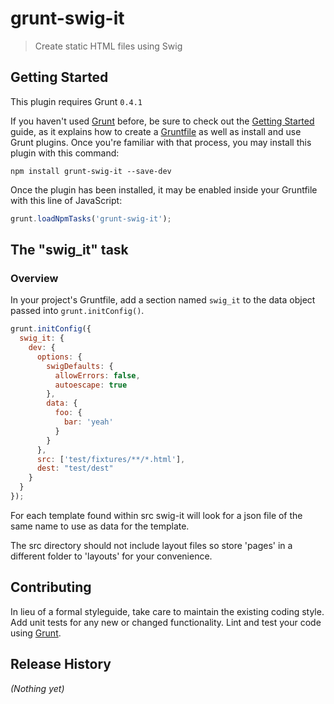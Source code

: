 # grunt-swig-it

> Create static HTML files using Swig

## Getting Started
This plugin requires Grunt `0.4.1`

If you haven't used [Grunt](http://gruntjs.com/) before, be sure to check out the [Getting Started](http://gruntjs.com/getting-started) guide, as it explains how to create a [Gruntfile](http://gruntjs.com/sample-gruntfile) as well as install and use Grunt plugins. Once you're familiar with that process, you may install this plugin with this command:

```shell
npm install grunt-swig-it --save-dev
```

Once the plugin has been installed, it may be enabled inside your Gruntfile with this line of JavaScript:

```js
grunt.loadNpmTasks('grunt-swig-it');
```

## The "swig_it" task

### Overview
In your project's Gruntfile, add a section named `swig_it` to the data object passed into `grunt.initConfig()`.

```js
grunt.initConfig({
  swig_it: {
    dev: {
      options: {
        swigDefaults: {
          allowErrors: false,
          autoescape: true
        },
        data: {
          foo: {
            bar: 'yeah'
          }
        }
      },
      src: ['test/fixtures/**/*.html'],
      dest: "test/dest"
    }
  }
});
```

For each template found within src swig-it will look for a json file of the same name to use as data for the template.

The src directory should not include layout files so store 'pages' in a different folder to 'layouts' for your convenience.

## Contributing

In lieu of a formal styleguide, take care to maintain the existing coding style. Add unit tests for any new or changed functionality. Lint and test your code using [Grunt](http://gruntjs.com/).

## Release History

_(Nothing yet)_